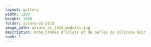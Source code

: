 ```yaml
---
layout: gallery
width: 1200
height: 1800
folder: azzaro-SS-2015
image_path: azzaro_ss_2015_modele1.jpg
description: Robe brodée d’éclats et de perles de silicone Noir
rank: 1
---
```

